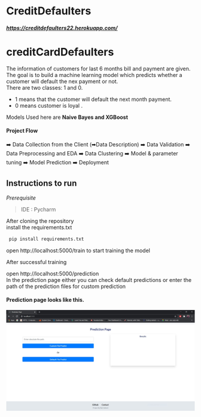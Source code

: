# CreditDefaulters



##### https://creditdefaulters22.herokuapp.com/

# creditCardDefaulters
The information of customers for last 6 months bill and payment are given. The goal is to build a machine learning model which
predicts whether a customer will default the nex payment or not.
 <br>There are two classes: 1 and 0. 
*	1 means that the customer will default the next month payment.
*	0 means customer is loyal .

Models Used here are **Naive Bayes and XGBoost**

#### Project Flow 
➡️ Data Collection from the Client (➡Data Description)
➡️ Data Validation 
➡️ Data Preprocessing and EDA
➡️ Data Clustering
➡️ Model & parameter tuning
➡️ Model Prediction
➡️ Deployment



## Instructions to run

 *Prerequisite*
 >IDE : Pycharm 

After cloning the repository<br>
install the requirements.txt
~~~python
 pip install requirements.txt
~~~

open http://localhost:5000/train to start training the model

After successful training 

open http://localhost:5000/prediction
<br>In the prediction page either you can check default predictions or  enter the path of the prediction files for custom prediction

#### Prediction page looks like this.

![alt Prediction Page](https://github.com/ramsahani/creditCardDefaulters/blob/main/Capture.JPG?raw=true)
